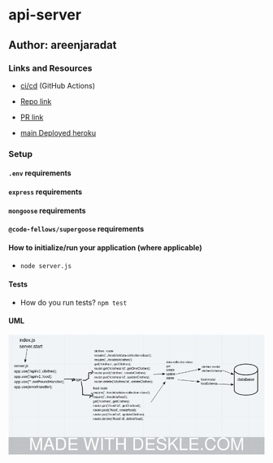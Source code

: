 # api-server

## Author: areenjaradat

### Links and Resources

- [ci/cd](https://github.com/areenjaradat/api-server/actions) (GitHub Actions)

- [Repo link](https://github.com/areenjaradat/api-server)

- [PR link](https://github.com/areenjaradat/api-server/pulls)

- [main Deployed heroku](https://areen-api-server.herokuapp.com)

### Setup

#### `.env` requirements

#### `express` requirements

#### `mongoose` requirements

#### `@code-fellows/supergoose` requirements

#### How to initialize/run your application (where applicable)

- `node server.js`

#### Tests

- How do you run tests?
   `npm test`

#### UML

![uml](assest/uml4.jpeg)